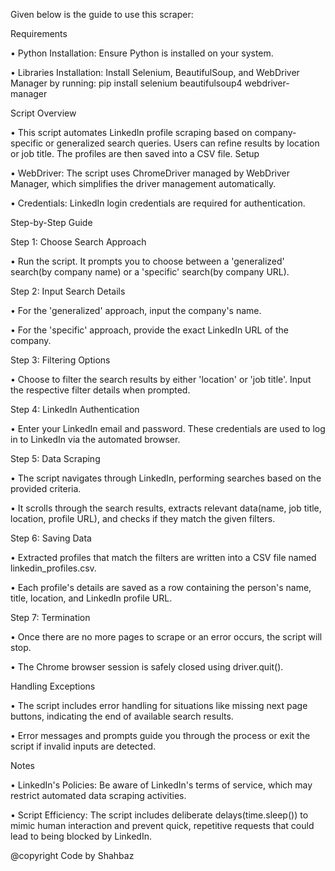 Given below is the guide to use this scraper:

Requirements

•	Python Installation: Ensure Python is installed on your system.

•	Libraries Installation: Install Selenium, BeautifulSoup, and WebDriver Manager by running:
		pip install selenium beautifulsoup4 webdriver-manager

Script Overview

•	This script automates LinkedIn profile scraping based on company-specific or generalized search queries. Users can refine results by location or job title. The profiles are then saved into a CSV file.
Setup

•	WebDriver: The script uses ChromeDriver managed by WebDriver Manager, which simplifies the driver management automatically.

•	Credentials: LinkedIn login credentials are required for authentication.

Step-by-Step Guide

Step 1: Choose Search Approach

•	Run the script. It prompts you to choose between a 'generalized' search(by company name) or a 'specific' search(by company URL).

Step 2: Input Search Details

•	For the 'generalized' approach, input the company's name.

•	For the 'specific' approach, provide the exact LinkedIn URL of the company.

Step 3: Filtering Options

•	Choose to filter the search results by either 'location' or 'job title'. Input the respective filter details when prompted.

Step 4: LinkedIn Authentication

•	Enter your LinkedIn email and password. These credentials are used to log in to LinkedIn via the automated browser.

Step 5: Data Scraping

•	The script navigates through LinkedIn, performing searches based on the provided criteria.

•	It scrolls through the search results, extracts relevant data(name, job title, location, profile URL), and checks if they match the given filters.

Step 6: Saving Data

•	Extracted profiles that match the filters are written into a CSV file named linkedin_profiles.csv.

•	Each profile's details are saved as a row containing the person's name, title, location, and LinkedIn profile URL.

Step 7: Termination

•	Once there are no more pages to scrape or an error occurs, the script will stop.

•	The Chrome browser session is safely closed using driver.quit().

Handling Exceptions

•	The script includes error handling for situations like missing next page buttons, indicating the end of available search results.

•	Error messages and prompts guide you through the process or exit the script if invalid inputs are detected.

Notes

•	LinkedIn's Policies: Be aware of LinkedIn's terms of service, which may restrict automated data scraping activities.

•	Script Efficiency: The script includes deliberate delays(time.sleep()) to mimic human interaction and prevent quick, repetitive requests that could lead to being blocked by
LinkedIn.


@copyright
Code by Shahbaz
